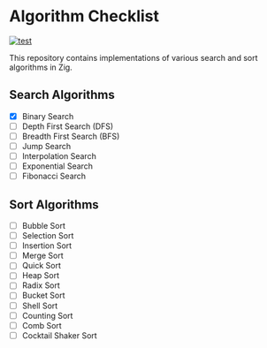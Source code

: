 # Algorithm Checklist

[![test](https://github.com/coding-agent/algo-studies/actions/workflows/testing.yml/badge.svg)](https://github.com/coding-agent/algo-studies/actions/workflows/testing.yml)

This repository contains implementations of various search and sort algorithms in Zig.

## Search Algorithms

- [x] Binary Search
- [ ] Depth First Search (DFS)
- [ ] Breadth First Search (BFS)
- [ ] Jump Search
- [ ] Interpolation Search
- [ ] Exponential Search
- [ ] Fibonacci Search

## Sort Algorithms

- [ ] Bubble Sort
- [ ] Selection Sort
- [ ] Insertion Sort
- [ ] Merge Sort
- [ ] Quick Sort
- [ ] Heap Sort
- [ ] Radix Sort
- [ ] Bucket Sort
- [ ] Shell Sort
- [ ] Counting Sort
- [ ] Comb Sort
- [ ] Cocktail Shaker Sort
